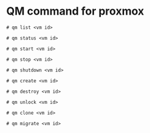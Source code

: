 # QM command for proxmox

```shell
# qm list <vm id>
```

```shell
# qm status <vm id>
```

```shell
# qm start <vm id>
```

```shell
# qm stop <vm id>
```

```shell
# qm shutdown <vm id>
```

```shell
# qm create <vm id>
```

```shell
# qm destroy <vm id>
```

```shell
# qm unlock <vm id>
```

```shell
# qm clone <vm id>
```

```shell
# qm migrate <vm id>
```